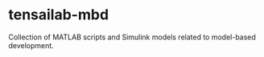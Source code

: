 # tensailab-mbd 
Collection of MATLAB scripts and Simulink models related to model-based development. 